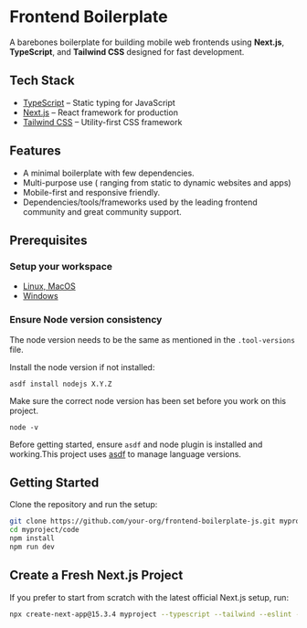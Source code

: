 # Frontend Boilerplate

A barebones boilerplate for building mobile web frontends using **Next.js**, **TypeScript**, and **Tailwind CSS** designed for fast development.

## Tech Stack

- [TypeScript](https://www.typescriptlang.org/) – Static typing for JavaScript
- [Next.js](https://nextjs.org/) – React framework for production
- [Tailwind CSS](https://tailwindcss.com/) – Utility-first CSS framework

## Features

- A minimal boilerplate with few dependencies.
- Multi-purpose use ( ranging from static to dynamic websites and apps)
- Mobile-first and responsive friendly.
- Dependencies/tools/frameworks used by the leading frontend community and great community support.


## Prerequisites

### Setup your workspace

   - [Linux, MacOS](https://github.com/Madhyamakist/workspace-setup-mac)
   - [Windows](https://github.com/Madhyamakist/workspace-setup-windows)


### Ensure Node version consistency

The node version needs to be the same as mentioned in the `.tool-versions` file.

Install the node version if not installed:
```
asdf install nodejs X.Y.Z
```

Make sure the correct node version has been set before you work on this project.
```
node -v
```

Before getting started, ensure `asdf` and node plugin is installed and working.This project uses [asdf](https://asdf-vm.com/) to manage language versions. 

## Getting Started

Clone the repository and run the setup:

```bash
git clone https://github.com/your-org/frontend-boilerplate-js.git myproject
cd myproject/code
npm install
npm run dev
```
## Create a Fresh Next.js Project

If you prefer to start from scratch with the latest official Next.js setup, run:
```bash
npx create-next-app@15.3.4 myproject --typescript --tailwind --eslint --app --src-dir --import-alias "@/*" --turbopack
```